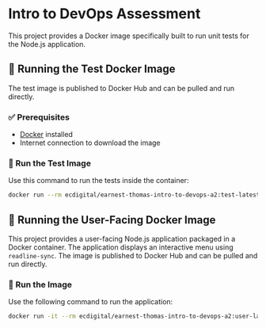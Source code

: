 
# Intro to DevOps Assessment 

This project provides a Docker image specifically built to run unit tests for the Node.js application.

## 🧪 Running the Test Docker Image

The test image is published to Docker Hub and can be pulled and run directly.

### ✅ Prerequisites

- [Docker](https://docs.docker.com/get-docker/) installed
- Internet connection to download the image


### 🚀 Run the Test Image

Use this command to run the tests inside the container:

```bash
docker run --rm ecdigital/earnest-thomas-intro-to-devops-a2:test-latest
```


## 🐳 Running the User-Facing Docker Image

This project provides a user-facing Node.js application packaged in a Docker container. The application displays an interactive menu using `readline-sync`.
The image is published to Docker Hub and can be pulled and run directly.


### 🚀 Run the Image

Use the following command to run the application:

```bash
docker run -it --rm ecdigital/earnest-thomas-intro-to-devops-a2:user-latest
```

